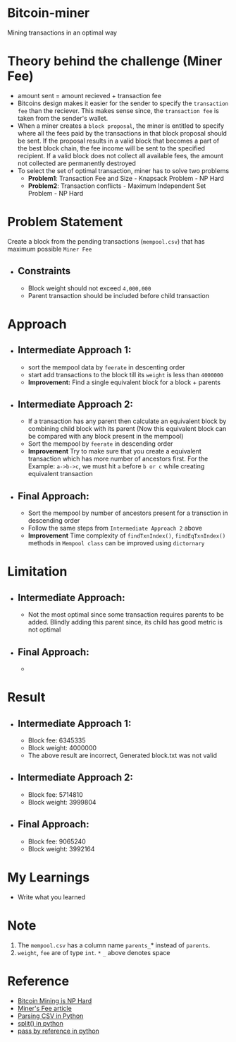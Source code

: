 # Bitcoin-miner
Mining transactions in an optimal way

# Theory behind the challenge (Miner Fee)
- amount sent = amount recieved + transaction fee
- Bitcoins design makes it easier for the sender to specify the `transaction fee` than the reciever. This makes sense since, the `transaction fee` is taken from the sender's wallet.
- When a miner creates a `block proposal`, the miner is entitled to specify where all the fees paid by the transactions in that block proposal should be sent. If the proposal results in a valid block that becomes a part of the best block chain, the fee income will be sent to the specified recipient. If a valid block does not collect all available fees, the amount not collected are permanently destroyed
- To select the set of optimal transaction, miner has to solve two problems
  - **Problem1**: Transaction Fee and Size - Knapsack Problem - NP Hard
  - **Problem2**: Transaction conflicts - Maximum Independent Set Problem - NP Hard

# Problem Statement
Create a block from the pending transactions (`mempool.csv`) that has maximum possible `Miner Fee`

- ## Constraints
  - Block weight should not exceed `4,000,000`
  - Parent transaction should be included before child transaction

# Approach
- ## Intermediate Approach 1:
  - sort the mempool data by `feerate` in descenting order
  - start add transactions to the block till its `weight` is less than `4000000`
  - **Improvement:** Find a single equivalent block for a block + parents  
- ## Intermediate Approach 2:
  - If a transaction has any parent then calculate an equivalent block by combining child block with its parent (Now this equivalent block can be compared with any block present in the mempool)
  - Sort the mempool by `feerate` in descending order
  - **Improvement** Try to make sure that you create a equivalent transaction which has more number of ancestors first. For the Example: `a->b->c`, we must hit `a` before `b or c` while creating equivalent transaction
- ## Final Approach:
  - Sort the mempool by number of ancestors present for a transction in descending order
  - Follow the same steps from `Intermediate Approach 2` above
  - **Improvement** Time complexity of `findTxnIndex()`, `findEqTxnIndex()` methods in `Mempool class` can be improved using `dictornary`

# Limitation
- ## Intermediate Approach:
  - Not the most optimal since some transaction requires parents to be added. Blindly adding this parent since, its child has good metric is not optimal
- ## Final Approach: 
  - 

# Result
- ## Intermediate Approach 1: 
  - Block fee: 6345335
  - Block weight: 4000000
  - The above result are incorrect, Generated block.txt was not valid
- ## Intermediate Approach 2:
  - Block fee: 5714810
  - Block weight: 3999804
- ## Final Approach:
  - Block fee: 9065240
  - Block weight: 3992164

# My Learnings
- Write what you learned 

# Note
1. The `mempool.csv` has a column name `parents_`* instead of `parents`.
2. `weight`, `fee` are of type `int`.
`*` `_` above denotes space

# Reference
- [Bitcoin Mining is NP Hard](https://freedom-to-tinker.com/2014/10/27/bitcoin-mining-is-np-hard/)
- [Miner's Fee article](https://en.bitcoin.it/wiki/Miner_fees#Technical_info)
- [Parsing CSV in Python](https://realpython.com/python-csv/)
- [split() in python](https://stackoverflow.com/questions/16645083/when-splitting-an-empty-string-in-python-why-does-split-return-an-empty-list/16645307)
- [pass by reference in python](https://realpython.com/python-pass-by-reference/)
